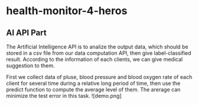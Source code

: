 # health-monitor-4-heros
## AI API Part
The Artificial Intelligence API is to analize the output data, which should be stored in a csv file from our data computation API, then give label-classified result. According to the information of each clients, we can give medical suggestion to them. 

First we collect data of pluse, blood pressure and blood oxygen rate of each client for several time during a relative long period of time, then use the predict function to compute the average level of them. The arerage can minimize the test error in this task.
![demo.png]
